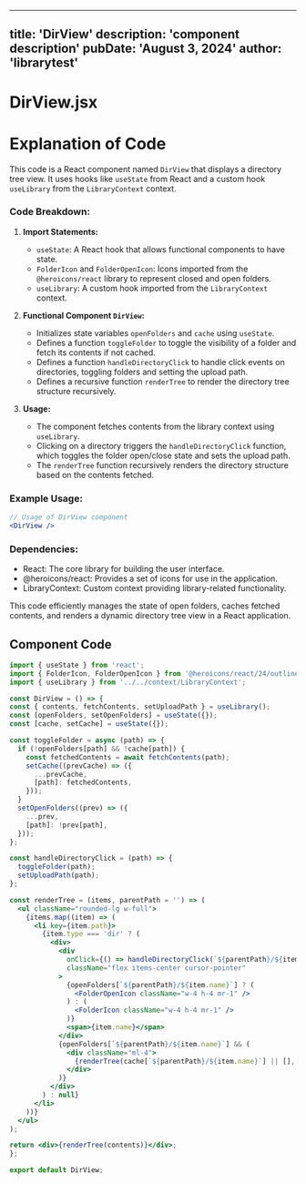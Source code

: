 ---
  title: 'DirView'
  description: 'component description'
  pubDate: 'August 3, 2024'
  author: 'librarytest'
  ---
  
  
  
  # DirView.jsx
  # Explanation of Code

This code is a React component named `DirView` that displays a directory tree view. It uses hooks like `useState` from React and a custom hook `useLibrary` from the `LibraryContext` context.

### Code Breakdown:

1. **Import Statements:**
   - `useState`: A React hook that allows functional components to have state.
   - `FolderIcon` and `FolderOpenIcon`: Icons imported from the `@heroicons/react` library to represent closed and open folders.
   - `useLibrary`: A custom hook imported from the `LibraryContext` context.

2. **Functional Component `DirView`:**
   - Initializes state variables `openFolders` and `cache` using `useState`.
   - Defines a function `toggleFolder` to toggle the visibility of a folder and fetch its contents if not cached.
   - Defines a function `handleDirectoryClick` to handle click events on directories, toggling folders and setting the upload path.
   - Defines a recursive function `renderTree` to render the directory tree structure recursively.

3. **Usage:**
   - The component fetches contents from the library context using `useLibrary`.
   - Clicking on a directory triggers the `handleDirectoryClick` function, which toggles the folder open/close state and sets the upload path.
   - The `renderTree` function recursively renders the directory structure based on the contents fetched.

### Example Usage:
```jsx
// Usage of DirView component
<DirView />
```

### Dependencies:
- React: The core library for building the user interface.
- @heroicons/react: Provides a set of icons for use in the application.
- LibraryContext: Custom context providing library-related functionality.

This code efficiently manages the state of open folders, caches fetched contents, and renders a dynamic directory tree view in a React application.
  
  ## Component Code
  ```jsx
  import { useState } from 'react';
import { FolderIcon, FolderOpenIcon } from '@heroicons/react/24/outline';
import { useLibrary } from '../../context/LibraryContext';

const DirView = () => {
  const { contents, fetchContents, setUploadPath } = useLibrary();
  const [openFolders, setOpenFolders] = useState({});
  const [cache, setCache] = useState({});

  const toggleFolder = async (path) => {
    if (!openFolders[path] && !cache[path]) {
      const fetchedContents = await fetchContents(path);
      setCache((prevCache) => ({
        ...prevCache,
        [path]: fetchedContents,
      }));
    }
    setOpenFolders((prev) => ({
      ...prev,
      [path]: !prev[path],
    }));
  };

  const handleDirectoryClick = (path) => {
    toggleFolder(path);
    setUploadPath(path);
  };

  const renderTree = (items, parentPath = '') => (
    <ul className="rounded-lg w-full">
      {items.map((item) => (
        <li key={item.path}>
          {item.type === 'dir' ? (
            <div>
              <div
                onClick={() => handleDirectoryClick(`${parentPath}/${item.name}`)}
                className="flex items-center cursor-pointer"
              >
                {openFolders[`${parentPath}/${item.name}`] ? (
                  <FolderOpenIcon className="w-4 h-4 mr-1" />
                ) : (
                  <FolderIcon className="w-4 h-4 mr-1" />
                )}
                <span>{item.name}</span>
              </div>
              {openFolders[`${parentPath}/${item.name}`] && (
                <div className="ml-4">
                  {renderTree(cache[`${parentPath}/${item.name}`] || [], `${parentPath}/${item.name}`)}
                </div>
              )}
            </div>
          ) : null}
        </li>
      ))}
    </ul>
  );

  return <div>{renderTree(contents)}</div>;
};

export default DirView;
  ```
  